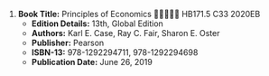 1. **Book Title:** Principles of Economics 🚨🚨🚨🚨🚨 HB171.5 C33 2020EB
   - **Edition Details:** 13th, Global Edition
   - **Authors:** Karl E. Case, Ray C. Fair, Sharon E. Oster
   - **Publisher:** Pearson
   - **ISBN-13:** 978-1292294711, 978-1292294698
   - **Publication Date:** June 26, 2019
